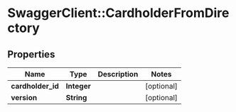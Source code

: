 # SwaggerClient::CardholderFromDirectory

## Properties
Name | Type | Description | Notes
------------ | ------------- | ------------- | -------------
**cardholder_id** | **Integer** |  | [optional] 
**version** | **String** |  | [optional] 

